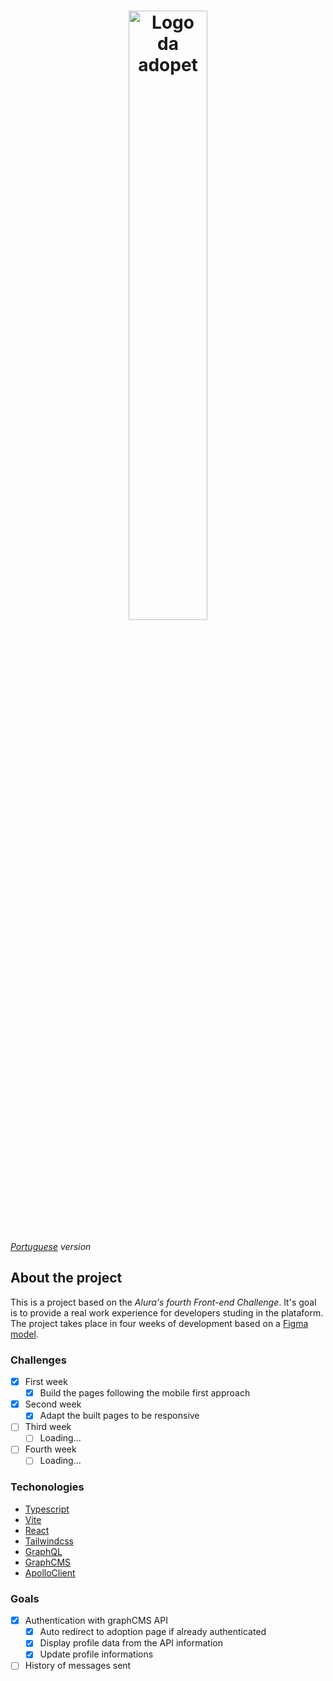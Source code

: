 <h1 align="center">
  <img src="https://ik.imagekit.io/698xlahbaqz/Logos-03_vdyCkQ9Bw.png?ik-sdk-version=javascript-1.4.3&updatedAt=1657315716722" alt="Logo da adopet" width="50%" />
</h1>

*[Portuguese](/README-pt.md) version*

## About the project

This is a project based on the *Alura's fourth Front-end Challenge*. It's goal is to provide a real work experience for developers studing in the plataform.
The project takes place in four weeks of development based on a [Figma model](https://www.figma.com/file/TlfkDoIu8uyjZNla1T8TpH/Challenge---Adopet).

### Challenges

- [X] First week
  - [X] Build the pages following the mobile first approach
- [X] Second week
  - [X] Adapt the built pages to be responsive
- [ ] Third week
  - [ ] Loading...
- [ ] Fourth week
  - [ ] Loading...

### Techonologies

- [Typescript](https://www.typescriptlang.org/)
- [Vite](https://vitejs.dev/)
- [React](https://reactjs.org/)
- [Tailwindcss](https://tailwindcss.com/)
- [GraphQL](https://graphql.org/)
- [GraphCMS](https://graphcms.com/)
- [ApolloClient](https://www.apollographql.com/docs/react/)

### Goals

- [X] Authentication with graphCMS API
  - [X] Auto redirect to adoption page if already authenticated
  - [X] Display profile data from the API information
  - [X] Update profile informations

- [ ] History of messages sent
